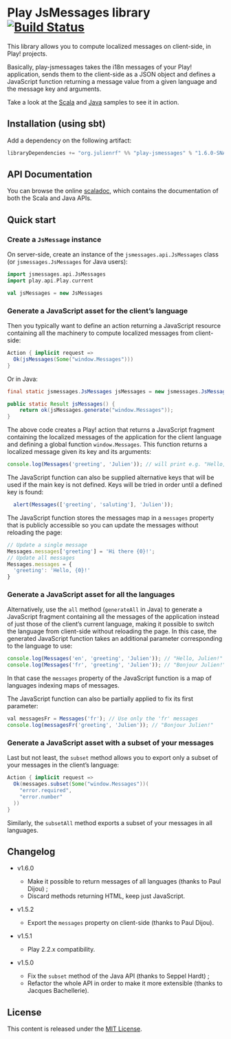 # Play JsMessages library [![Build Status](https://travis-ci.org/julienrf/play-jsmessages.png?branch=master)](https://travis-ci.org/julienrf/play-jsmessages)

This library allows you to compute localized messages on client-side, in Play! projects.

Basically, play-jsmessages takes the i18n messages of your Play! application, sends them to the client-side as a JSON object and defines a JavaScript function returning a message value from a given language and the message key and arguments.

Take a look at the [Scala](/sample-scala) and [Java](/sample-java) samples to see it in action.

## Installation (using sbt)

Add a dependency on the following artifact:

```scala
libraryDependencies += "org.julienrf" %% "play-jsmessages" % "1.6.0-SNAPSHOT"
```

## API Documentation

You can browse the online [scaladoc](http://julienrf.github.io/play-jsmessages/1.6.0-SNAPSHOT/api/), which contains the documentation of both the Scala and Java APIs.

## Quick start

### Create a `JsMessage` instance

On server-side, create an instance of the `jsmessages.api.JsMessages` class (or `jsmessages.JsMessages` for Java users):

```scala
import jsmessages.api.JsMessages
import play.api.Play.current

val jsMessages = new JsMessages
```

### Generate a JavaScript asset for the client’s language

Then you typically want to define an action returning a JavaScript resource containing all the machinery to compute localized messages from client-side:

```scala
Action { implicit request =>
  Ok(jsMessages(Some("window.Messages")))
}
```

Or in Java:

```java
final static jsmessages.JsMessages jsMessages = new jsmessages.JsMessages(play.Play.application());

public static Result jsMessages() {
    return ok(jsMessages.generate("window.Messages"));
}
```

The above code creates a Play! action that returns a JavaScript fragment containing the localized messages of the application for the client language and defining a global function `window.Messages`. This function returns a localized message given its key and its arguments:

```javascript
console.log(Messages('greeting', 'Julien')); // will print e.g. "Hello, Julien!" or "Bonjour Julien!"
```

The JavaScript function can also be supplied alternative keys that will be used if the main key is not defined. Keys will be tried in order until a defined key is found:

```javascript
  alert(Messages(['greeting', 'saluting'], 'Julien'));
```

The JavaScript function stores the messages map in a `messages` property that is publicly accessible so you can update the messages without reloading the page:

```javascript
// Update a single message
Messages.messages['greeting'] = 'Hi there {0}!';
// Update all messages
Messages.messages = {
  'greeting': 'Hello, {0}!'
}
```

### Generate a JavaScript asset for all the languages

Alternatively, use the `all` method (`generateAll` in Java) to generate a JavaScript fragment containing all the messages of the application instead of just those of the client’s current language, making it possible to switch the language from client-side without reloading the page. In this case, the generated JavaScript function takes an additional parameter corresponding to the language to use:

```javascript
console.log(Messages('en', 'greeting', 'Julien')); // "Hello, Julien!"
console.log(Messages('fr', 'greeting', 'Julien')); // "Bonjour Julien!"
```

In that case the `messages` property of the JavaScript function is a map of languages indexing maps of messages.

The JavaScript function can also be partially applied to fix its first parameter:

```javascript
val messagesFr = Messages('fr'); // Use only the 'fr' messages
console.log(messagesFr('greeting', 'Julien')); // "Bonjour Julien!"
```

### Generate a JavaScript asset with a subset of your messages

Last but not least, the `subset` method allows you to export only a subset of your messages in the client’s language:

```scala
Action { implicit request =>
  Ok(messages.subset(Some("window.Messages"))(
    "error.required",
    "error.number"
  ))
}
```

Similarly, the `subsetAll` method exports a subset of your messages in all languages.

## Changelog

* v1.6.0
  - Make it possible to return messages of all languages (thanks to Paul Dijou) ;
  - Discard methods returning HTML, keep just JavaScript.

* v1.5.2
  - Export the `messages` property on client-side (thanks to Paul Dijou).

* v1.5.1
  - Play 2.2.x compatibility.

* v1.5.0
  - Fix the `subset` method of the Java API (thanks to Seppel Hardt) ;
  - Refactor the whole API in order to make it more extensible (thanks to Jacques Bachellerie).

## License

This content is released under the [MIT License](http://opensource.org/licenses/mit-license.php).

